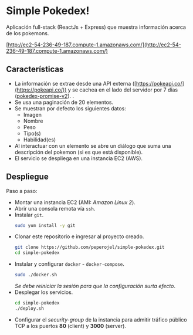 # Simple Pokedex!

Aplicación full-stack (ReactJs + Express) que muestra información acerca de los pokemons.

[http://ec2-54-236-49-187.compute-1.amazonaws.com/](http://ec2-54-236-49-187.compute-1.amazonaws.com/)

## Características

- La información se extrae desde una API externa ([https://pokeapi.co/](https://pokeapi.co/)) y se cachea en el lado del servidor por 7 días ([pokedex-promise-v2](https://github.com/PokeAPI/pokedex-promise-v2)). . 
- Se usa una paginación de 20 elementos.
- Se muestran por defecto los siguientes datos:
  - Imagen
  - Nombre
  - Peso
  - Tipo(s)
  - Habilidad(es)
-  Al interactuar con un elemento se abre un diálogo que suma una descripción del pokemon (si es que está disponible).
- El servicio se despliega en una instancia EC2 (AWS).

## Despliegue

Paso a paso:

- Montar una instancia EC2 (AMI: *Amazon Linux 2*).
- Abrir una consola remota vía `ssh`.
- Instalar `git`.
  ```bash
  sudo yum install -y git
  ```
- Clonar este repositorio e ingresar al proyecto creado.
  ```bash
  git clone https://github.com/peperojel/simple-pokedex.git
  cd simple-pokedex
  ```
- Instalar y configurar `docker` - `docker-compose`.
  ```bash
  sudo ./docker.sh
  ```
  *Se debe reiniciar la sesión para que la configuración surta efecto*.
- Desplegar los servicios.
  ```bash
  cd simple-pokedex
  ./deploy.sh
  ```
- Configurar el *security-group* de la instancia para admitir tráfico público TCP a los puertos **80** (client) y **3000** (server).